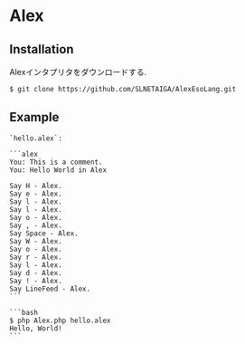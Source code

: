 # Alex

## Installation

Alexインタプリタをダウンロードする.

```bash
$ git clone https://github.com/SLNETAIGA/AlexEsoLang.git
```

## Example

````{tab} Code
`hello.alex`:

```alex
You: This is a comment.
You: Hello World in Alex

Say H - Alex.
Say e - Alex.
Say l - Alex.
Say l - Alex.
Say o - Alex.
Say , - Alex.
Say Space - Alex.
Say W - Alex.
Say o - Alex.
Say r - Alex.
Say l - Alex.
Say d - Alex.
Say ! - Alex.
Say LineFeed - Alex.
```
````

````{tab} Terminal
```bash
$ php Alex.php hello.alex
Hello, World!
```
````
